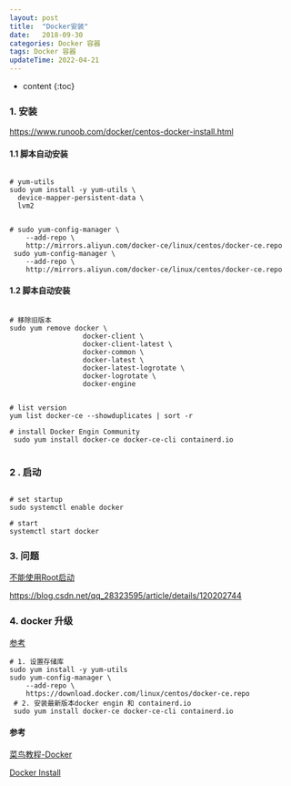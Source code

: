 ```yaml
---
layout: post
title:  "Docker安装"
date:   2018-09-30 
categories: Docker 容器
tags: Docker 容器 
updateTime: 2022-04-21
---
```


* content
{:toc}
### 1. 安装

https://www.runoob.com/docker/centos-docker-install.html 

#### 1.1 脚本自动安装
```shell

# yum-utils
sudo yum install -y yum-utils \
  device-mapper-persistent-data \
  lvm2
  

# sudo yum-config-manager \
    --add-repo \
    http://mirrors.aliyun.com/docker-ce/linux/centos/docker-ce.repo
 sudo yum-config-manager \
    --add-repo \
    http://mirrors.aliyun.com/docker-ce/linux/centos/docker-ce.repo
```

#### 1.2 脚本自动安装

```shell

# 移除旧版本
sudo yum remove docker \
                  docker-client \
                  docker-client-latest \
                  docker-common \
                  docker-latest \
                  docker-latest-logrotate \
                  docker-logrotate \
                  docker-engine

```

```shell

# list version
yum list docker-ce --showduplicates | sort -r

# install Docker Engin Community
 sudo yum install docker-ce docker-ce-cli containerd.io
 
```

### 2 . 启动

```shell

# set startup 
sudo systemctl enable docker

# start
systemctl start docker

```

### 3.  问题

[不能使用Root启动](https://docs.docker.com/engine/security/rootless/)

https://blog.csdn.net/qq_28323595/article/details/120202744 

### 4. docker 升级

[参考](https://blog.csdn.net/newbieJ/article/details/123697873)

```shell
# 1. 设置存储库
sudo yum install -y yum-utils
sudo yum-config-manager \
    --add-repo \
    https://download.docker.com/linux/centos/docker-ce.repo
 # 2. 安装最新版本docker engin 和 containerd.io
 sudo yum install docker-ce docker-ce-cli containerd.io
```






#### 参考

[菜鸟教程-Docker](https://www.runoob.com/docker/centos-docker-install.html)

[Docker Install](https://www.cnblogs.com/ymls/p/15549820.html)